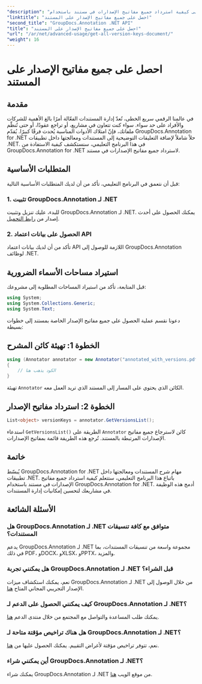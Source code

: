 ```yaml
---
"description": "تعرّف على كيفية استرداد جميع مفاتيح الإصدارات في مستند باستخدام GroupDocs.Annotation لـ .NET. عزّز قدراتك في إدارة المستندات مع هذا الدليل الشامل."
"linktitle": "احصل على جميع مفاتيح الإصدار على المستند"
"second_title": "GroupDocs.Annotation .NET API"
"title": "احصل على جميع مفاتيح الإصدار على المستند"
"url": "/ar/net/advanced-usage/get-all-version-keys-document/"
"weight": 16
---
```


# احصل على جميع مفاتيح الإصدار على المستند

## مقدمة
في عالمنا الرقمي سريع الخطى، تُعدّ إدارة المستندات الفعّالة أمرًا بالغ الأهمية للشركات والأفراد على حد سواء. سواء كنت تتعاون في مشاريع، أو تراجع عقودًا، أو حتى تُنظّم ملفاتك، فإنّ امتلاك الأدوات المناسبة يُحدث فرقًا كبيرًا. يُقدّم GroupDocs.Annotation for .NET حلاً شاملاً لإضافة التعليقات التوضيحية إلى المستندات ومعالجتها داخل تطبيقات .NET. في هذا البرنامج التعليمي، سنستكشف كيفية الاستفادة من GroupDocs.Annotation for .NET لاسترداد جميع مفاتيح الإصدارات في مستند.
## المتطلبات الأساسية
قبل أن نتعمق في البرنامج التعليمي، تأكد من أن لديك المتطلبات الأساسية التالية:
### 1. تثبيت GroupDocs.Annotation لـ .NET
للبدء، عليك تنزيل وتثبيت GroupDocs.Annotation لـ .NET. يمكنك الحصول على أحدث إصدار من [رابط التحميل](https://releases.groupdocs.com/annotation/net/).
### 2. الحصول على بيانات اعتماد API
تأكد من أن لديك بيانات اعتماد API اللازمة للوصول إلى GroupDocs.Annotation لوظائف .NET.

## استيراد مساحات الأسماء الضرورية
قبل المتابعة، تأكد من استيراد المساحات المطلوبة إلى مشروعك:
```csharp
using System;
using System.Collections.Generic;
using System.Text;
```

دعونا نقسم عملية الحصول على جميع مفاتيح الإصدار الخاصة بمستند إلى خطوات بسيطة:
## الخطوة 1: تهيئة كائن المشرح
```csharp
using (Annotator annotator = new Annotator("annotated_with_versions.pdf"))
{
    // الكود يذهب هنا
}
```
تهيئة `Annotator` الكائن الذي يحتوي على المسار إلى المستند الذي تريد العمل معه.
## الخطوة 2: استرداد مفاتيح الإصدار
```csharp
List<object> versionKeys = annotator.GetVersionsList();
```
استدعاء `GetVersionsList()` الطريقة على `Annotator` كائن لاسترجاع جميع مفاتيح الإصدارات المرتبطة بالمستند. تُرجع هذه الطريقة قائمة بمفاتيح الإصدارات.

## خاتمة
يُبسّط GroupDocs.Annotation for .NET مهام شرح المستندات ومعالجتها داخل تطبيقات .NET. باتباع هذا البرنامج التعليمي، ستتعلم كيفية استرداد جميع مفاتيح الإصدارات في مستند باستخدام GroupDocs.Annotation for .NET. أدمج هذه الوظيفة في مشاريعك لتحسين إمكانيات إدارة المستندات.
## الأسئلة الشائعة
### هل GroupDocs.Annotation لـ .NET متوافق مع كافة تنسيقات المستندات؟
يدعم GroupDocs.Annotation لـ .NET مجموعة واسعة من تنسيقات المستندات، بما في ذلك PDF، وDOCX، وXLSX، وPPTX، والمزيد.
### هل يمكنني تجربة GroupDocs.Annotation لـ .NET قبل الشراء؟
نعم، يمكنك استكشاف ميزات GroupDocs.Annotation لـ .NET من خلال الوصول إلى الإصدار التجريبي المجاني المتاح [هنا](https://releases.groupdocs.com/).
### كيف يمكنني الحصول على الدعم لـ GroupDocs.Annotation لـ .NET؟
يمكنك طلب المساعدة والتواصل مع المجتمع من خلال منتدى الدعم [هنا](https://forum.groupdocs.com/c/annotation/10).
### هل هناك تراخيص مؤقتة متاحة لـ GroupDocs.Annotation لـ .NET؟
نعم، تتوفر تراخيص مؤقتة لأغراض التقييم. يمكنك الحصول عليها من [هنا](https://purchase.groupdocs.com/temporary-license/).
### أين يمكنني شراء GroupDocs.Annotation لـ .NET؟
يمكنك شراء GroupDocs.Annotation لـ .NET من موقع الويب [هنا](https://purchase.groupdocs.com/buy).